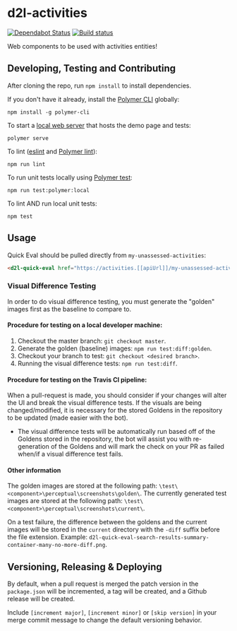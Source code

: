# d2l-activities
[![Dependabot Status](https://api.dependabot.com/badges/status?host=github&repo=BrightspaceHypermediaComponents/activities)](https://dependabot.com)
[![Build status](https://travis-ci.com/brightspaceHypermediaComponents/activities.svg?branch=master)](https://travis-ci.com/brightspaceHypermediaComponents/activities)

Web components to be used with activities entities!

## Developing, Testing and Contributing

After cloning the repo, run `npm install` to install dependencies.

If you don't have it already, install the [Polymer CLI](https://www.polymer-project.org/3.0/docs/tools/polymer-cli) globally:

```shell
npm install -g polymer-cli
```

To start a [local web server](https://www.polymer-project.org/3.0/docs/tools/polymer-cli-commands#serve) that hosts the demo page and tests:

```shell
polymer serve
```

To lint ([eslint](http://eslint.org/) and [Polymer lint](https://www.polymer-project.org/3.0/docs/tools/polymer-cli-commands#lint)):

```shell
npm run lint
```

To run unit tests locally using [Polymer test](https://www.polymer-project.org/3.0/docs/tools/polymer-cli-commands#tests):

```shell
npm run test:polymer:local
```

To lint AND run local unit tests:

```shell
npm test
```

## Usage

Quick Eval should be pulled directly from `my-unassessed-activities`:

```html
<d2l-quick-eval href="https://activities.[[apiUrl]]/my-unassessed-activities" token="token"></d2l-quick-eval>
```

[ci-url]: https://travis-ci.org/BrightspaceUI/activities
[ci-image]: https://travis-ci.org/BrightspaceUI/activities.svg?branch=master

### Visual Difference Testing

In order to do visual difference testing, you must generate the "golden" images first as the baseline to compare to.

#### Procedure for testing on a local developer machine:

1. Checkout the master branch: `git checkout master`.
2. Generate the golden (baseline) images: `npm run test:diff:golden`.
3. Checkout your branch to test: `git checkout <desired branch>`.
4. Running the visual difference tests: `npm run test:diff`.

#### Procedure for testing on the Travis CI pipeline:

When a pull-request is made, you should consider if your changes will alter the UI and break the visual difference tests.
If the visuals are being changed/modified, it is necessary for the stored Goldens in the repository to be updated (made easier with the bot).

* The visual difference tests will be automatically run based off of the Goldens stored in the repository, the bot will assist you with re-generation of the Goldens and will mark the check on your PR as failed when/if a visual difference test fails.

#### Other information

The golden images are stored at the following path: `\test\<component>\perceptual\screenshots\golden\`.
The currently generated test images are stored at the following path: `\test\<component>\perceptual\screenshots\current\`.

On a test failure, the difference between the goldens and the current images will be stored in the `current` directory with the `-diff` suffix before the file extension. Example: `d2l-quick-eval-search-results-summary-container-many-no-more-diff.png`.

## Versioning, Releasing & Deploying

 By default, when a pull request is merged the patch version in the `package.json` will be incremented, a tag will be created, and a Github release will be created.

 Include `[increment major]`, `[increment minor]` or `[skip version]` in your merge commit message to change the default versioning behavior.

